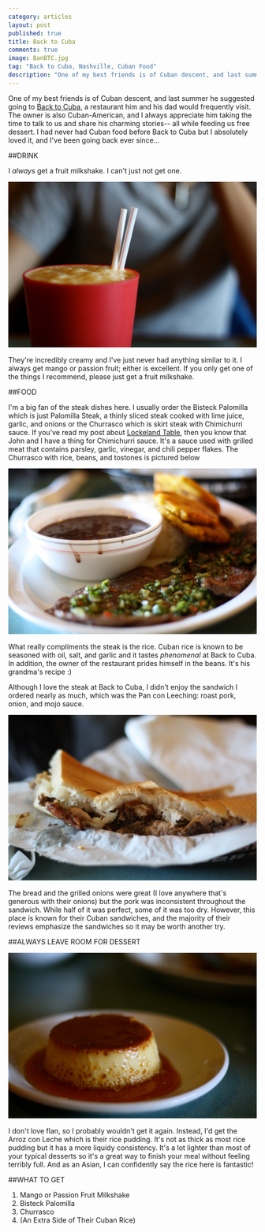 ```yaml
---
category: articles
layout: post
published: true
title: Back to Cuba
comments: true
image: BanBTC.jpg
tag: "Back to Cuba, Nashville, Cuban Food"
description: "One of my best friends is of Cuban descent, and last summer he suggested going to Back to Cuba, a restaurant him and his dad would frequently visit."
---
```


One of my best friends is of Cuban descent, and last summer he suggested going to [Back to Cuba](https://www.facebook.com/pages/Back-to-Cuba-Cafe/105542942857719), a restaurant him and his dad would frequently visit. The owner is also Cuban-American, and I always appreciate him taking the time to talk to us and share his charming stories-- all while feeding us free dessert. I had never had Cuban food before Back to Cuba but I absolutely loved it, and I've been going back ever since...

##DRINK

I _always_ get a fruit milkshake. I can't just not get one. 

![BacktoCubaDrink.jpg](/images/BacktoCubaDrink.jpg)

They're incredibly creamy and I've just never had anything similar to it. I always get mango or passion fruit; either is excellent. If you only get one of the things I recommend, please just get a fruit milkshake.

##FOOD

I'm a big fan of the steak dishes here. I usually order the Bisteck Palomilla which is just Palomilla Steak, a thinly sliced steak cooked with lime juice, garlic, and onions or the Churrasco which is skirt steak with Chimichurri sauce. If you've read my post about [Lockeland Table](http://www.ahungryhipster.com/articles/anniversary-dinner-at-lockeland-table/), then you know that John and I have a thing for Chimichurri sauce. It's a sauce used with grilled meat that contains parsley, garlic, vinegar, and chili pepper flakes. The Churrasco with rice, beans, and tostones is pictured below

![Churrasco.jpg](/images/Churrasco.jpg)

What really compliments the steak is the rice. Cuban rice is known to be seasoned with oil, salt, and garlic and it tastes _phenomenal_ at Back to Cuba. In addition, the owner of the restaurant prides himself in the beans. It's his grandma's recipe :) 

Although I love the steak at Back to Cuba, I didn't enjoy the sandwich I ordered nearly as much, which was the Pan con Leeching: roast pork, onion, and mojo sauce.

![pan.jpg](/images/pan.jpg)

The bread and the grilled onions were great (I love anywhere that's generous with their onions) but the pork was inconsistent throughout the sandwich. While half of it was perfect, some of it was too dry. However, this place is known for their Cuban sandwiches, and the majority of their reviews emphasize the sandwiches so it may be worth another try. 

##ALWAYS LEAVE ROOM FOR DESSERT

![Flan.jpg](/images/Flan.jpg)

I don't love flan, so I probably wouldn't get it again. Instead, I'd get the Arroz con Leche which is their rice pudding. It's not as thick as most rice pudding but it has a more liquidy consistency. It's a lot lighter than most of your typical desserts so it's a great way to finish your meal without feeling terribly full. And as an Asian, I can confidently say the rice here is fantastic!

##WHAT TO GET
1. Mango or Passion Fruit Milkshake
2. Bisteck Palomilla
3. Churrasco
4. (An Extra Side of Their Cuban Rice)